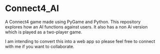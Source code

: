# Connect4_AI
A Connect4 game made using PyGame and Python. This repository explores how an AI functions against users. It also has a non Ai version which is played as a two-player game.

I am intending to convert this into a web app so please feel free to connect with me if you want to collaborate. 
 
